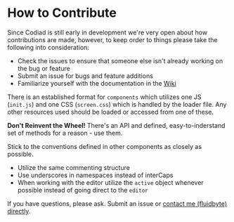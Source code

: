 # How to Contribute

Since Codiad is still early in development we're very open about how contributions are made, however, to keep order to things please take the following 
into consideration:

* Check the issues to ensure that someone else isn't already working on the bug or feature
* Submit an issue for bugs and feature additions
* Familiarize yourself with the documentation in the [Wiki](https://github.com/Fluidbyte/Codiad/wiki)

There is an established format for `components` which utilizes one JS (`init.js`) and one CSS (`screen.css`) which is handled by the loader file. Any other 
resources used should be loaded or accessed from one of these.

**Don't Reinvent the Wheel!** There's an API and defined, easy-to-inderstand set of methods for a reason - use them.

Stick to the conventions defined in other components as closely as possible. 

* Utilize the same commenting structure
* Use underscores in namespaces instead of interCaps
* When working with the editor utilize the `active` object whenever possible instead of going direct to the `editor`

If you have questions, please ask. Submit an issue or [contact me (fluidbyte) directly](mailto:dev@codiad.com).